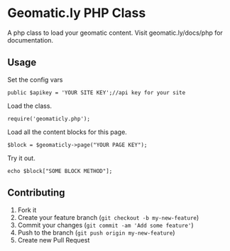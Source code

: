 # Geomatic.ly PHP Class

A php class to load your geomatic content. Visit geomatic.ly/docs/php for documentation.

## Usage

Set the config vars

    public $apikey = 'YOUR SITE KEY';//api key for your site

Load the class.

    require('geomaticly.php');

Load all the content blocks for this page.
    
    $block = $geomaticly->page("YOUR PAGE KEY");

Try it out.

    echo $block["SOME BLOCK METHOD"];


## Contributing
1. Fork it
2. Create your feature branch (`git checkout -b my-new-feature`)
3. Commit your changes (`git commit -am 'Add some feature'`)
4. Push to the branch (`git push origin my-new-feature`)
5. Create new Pull Request
